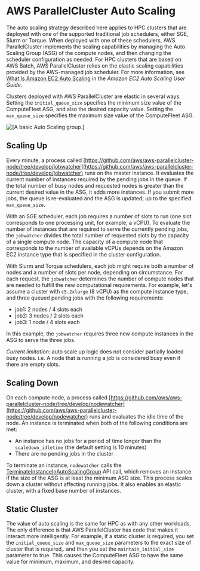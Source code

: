 # AWS ParallelCluster Auto Scaling<a name="autoscaling"></a>

The auto scaling strategy described here applies to HPC clusters that are deployed with one of the supported traditional job schedulers, either SGE, Slurm or Torque\. When deployed with one of these schedulers, AWS ParallelCluster implements the scaling capabilities by managing the Auto Scaling Group \(ASG\) of the compute nodes, and then changing the scheduler configuration as needed\. For HPC clusters that are based on AWS Batch, AWS ParallelCluster relies on the elastic scaling capabilities provided by the AWS\-managed job scheduler\. For more information, see [What Is Amazon EC2 Auto Scaling](https://docs.aws.amazon.com/autoscaling/ec2/userguide/what-is-amazon-ec2-auto-scaling.html) in the *Amazon EC2 Auto Scaling User Guide*\.

Clusters deployed with AWS ParallelCluster are elastic in several ways\. Setting the `initial_queue_size` specifies the minimum size value of the ComputeFleet ASG, and also the desired capacity value\. Setting the `max_queue_size` specifies the maximum size value of the ComputeFleet ASG\.

![\[A basic Auto Scaling group.\]](http://docs.aws.amazon.com/parallelcluster/latest/ug/images/as-basic-diagram.png)

## Scaling Up<a name="scaling-up"></a>

Every minute, a process called [https://github.com/aws/aws-parallelcluster-node/tree/develop/jobwatcher](https://github.com/aws/aws-parallelcluster-node/tree/develop/jobwatcher) runs on the master instance\. It evaluates the current number of instances required by the pending jobs in the queue\. If the total number of busy nodes and requested nodes is greater than the current desired value in the ASG, it adds more instances\. If you submit more jobs, the queue is re\-evaluated and the ASG is updated, up to the specified `max_queue_size`\.

With an SGE scheduler, each job requires a number of slots to run \(one slot corresponds to one processing unit, for example, a vCPU\)\. To evaluate the number of instances that are required to serve the currently pending jobs, the `jobwatcher` divides the total number of requested slots by the capacity of a single compute node\. The capacity of a compute node that corresponds to the number of available vCPUs depends on the Amazon EC2 instance type that is specified in the cluster configuration\.

With Slurm and Torque schedulers, each job might require both a number of nodes and a number of slots per node, depending on circumstance\. For each request, the `jobwatcher` determines the number of compute nodes that are needed to fulfill the new computational requirements\. For example, let's assume a cluster with `c5.2xlarge` \(8 vCPU\) as the compute instance type, and three queued pending jobs with the following requirements: 
+ job1: 2 nodes / 4 slots each
+ job2: 3 nodes / 2 slots each
+ job3: 1 node / 4 slots each

In this example, the `jobwatcher` requires three new compute instances in the ASG to serve the three jobs\.

 *Current limitation*: auto scale up logic does not consider partially loaded busy nodes\. i\.e\. A node that is running a job is considered busy even if there are empty slots\.

## Scaling Down<a name="scaling-down"></a>

On each compute node, a process called [https://github.com/aws/aws-parallelcluster-node/tree/develop/nodewatcher](https://github.com/aws/aws-parallelcluster-node/tree/develop/nodewatcher) runs and evaluates the idle time of the node\. An instance is terminated when both of the following conditions are met: 
+ An instance has no jobs for a period of time longer than the `scaledown_idletime` \(the default setting is 10 minutes\)
+ There are no pending jobs in the cluster

To terminate an instance, `nodewatcher` calls the [TerminateInstanceInAutoScalingGroup](https://docs.aws.amazon.com/autoscaling/ec2/APIReference/API_TerminateInstanceInAutoScalingGroup.html) API call, which removes an instance if the size of the ASG is at least the minimum ASG size\. This process scales down a cluster without affecting running jobs\. It also enables an elastic cluster, with a fixed base number of instances\.

## Static Cluster<a name="static-cluster"></a>

The value of auto scaling is the same for HPC as with any other workloads\. The only difference is that AWS ParallelCluster has code that makes it interact more intelligently\. For example, if a static cluster is required, you set the `initial_queue_size` and `max_queue_size` parameters to the exact size of cluster that is required,\. and then you set the `maintain_initial_size` parameter to true\. This causes the ComputeFleet ASG to have the same value for minimum, maximum, and desired capacity\.